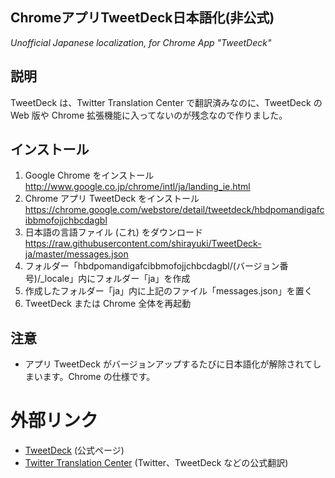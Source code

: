 ## ChromeアプリTweetDeck日本語化(非公式)

*Unofficial Japanese localization, for Chrome App "TweetDeck"*

## 説明
TweetDeck は、Twitter Translation Center で翻訳済みなのに、TweetDeck の Web 版や Chrome 拡張機能に入ってないのが残念なので作りました。

## インストール
1. Google Chrome をインストール http://www.google.co.jp/chrome/intl/ja/landing_ie.html
2. Chrome アプリ TweetDeck をインストール https://chrome.google.com/webstore/detail/tweetdeck/hbdpomandigafcibbmofojjchbcdagbl
3. 日本語の言語ファイル (これ) をダウンロード https://raw.githubusercontent.com/shirayuki/TweetDeck-ja/master/messages.json
4. フォルダー「hbdpomandigafcibbmofojjchbcdagbl/(バージョン番号)/_locale」内にフォルダー「ja」を作成
5. 作成したフォルダー「ja」内に上記のファイル「messages.json」を置く
6. TweetDeck または Chrome 全体を再起動

## 注意
+ アプリ TweetDeck がバージョンアップするたびに日本語化が解除されてしまいます。Chrome の仕様です。

# 外部リンク
+ [TweetDeck](http://www.tweetdeck.com/) (公式ページ)
+ [Twitter Translation Center](https://translate.twitter.com/invite?utm_from=382960) (Twitter、TweetDeck などの公式翻訳)
